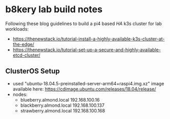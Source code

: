 # b8kery lab build notes
Following these blog guidelines to build a pi4 based *HA* k3s cluster for lab workloads:
* https://thenewstack.io/tutorial-install-a-highly-available-k3s-cluster-at-the-edge/
* https://thenewstack.io/tutorial-set-up-a-secure-and-highly-available-etcd-cluster/

## ClusterOS Setup
* used "ubuntu-18.04.5-preinstalled-server-arm64+raspi4.img.xz" image available here: https://cdimage.ubuntu.com/releases/18.04/release/
* nodes:
  * blueberry.almond.local 192.168.100.16
  * blackberry.almond.local 192.168.100.137
  * strawberry.almond.local 192.168.100.168
